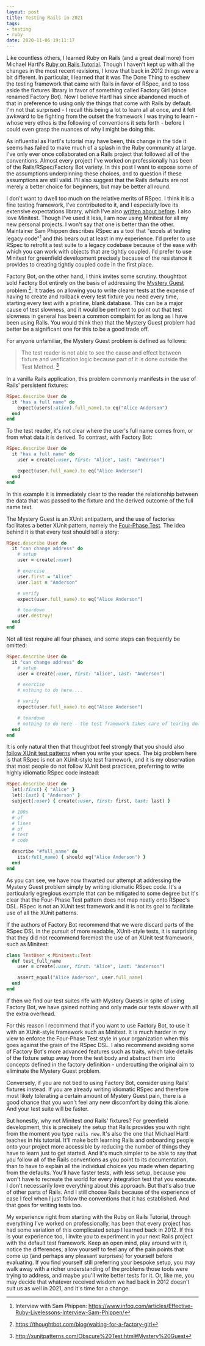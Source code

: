 ```yaml
---
layout: post
title: Testing Rails in 2021
tags:
- testing
- ruby
date: 2020-11-06 19:11:17
---
```


Like countless others, I learned Ruby on Rails (and a great deal more) from Michael Hartl's [Ruby on Rails Tutorial][]. Though I haven't kept up with all the changes in the most recent revisions, I know that back in 2012 things were a bit different. In particular, I learned that it was The Done Thing to eschew the testing framework that came with Rails in favor of RSpec, and to toss aside the fixtures library in favor of something called Factory Girl (since renamed Factory Bot). Now I believe Hartl has since abandoned much of that in preference to using only the things that come with Rails by default. I'm not that surprised - I recall this being a lot to learn all at once, and it felt awkward to be fighting from the outset the framework I was trying to learn - whose very ethos is the following of conventions it sets forth - before I could even grasp the nuances of why I might be doing this.

As influential as Hartl's tutorial may have been, this change in the tide it seems has failed to make much of a splash in the Ruby community at large. I've only ever once collaborated on a Rails project that followed all of the conventions. Almost every project I've worked on professionally has been of the Rails/RSpec/Factory Bot variety. In this post I want to expose some of the assumptions underpinning these choices, and to question if these assumptions are still valid. I'll also suggest that the Rails defaults are not merely a better choice for beginners, but may be better all round.

I don't want to dwell too much on the relative merits of RSpec. I think it is a fine testing framework, I've contributed to it, and I especially love its extensive expectations library, which I've also [written about before][]. I also love Minitest. Though I've used it less, I am now using Minitest for all my new personal projects. I won't say that one is better than the other. Maintainer Sam Phippen describes RSpec as a tool that "excels at testing legacy code"[^1] and this bears out at least in my experience. I'd prefer to use RSpec to retrofit a test suite to a legacy codebase because of the ease with which you can work with objects that are tightly coupled. I'd prefer to use Minitest for greenfield development precisely because of the resistance it provides to creating tightly coupled code in the first place.

Factory Bot, on the other hand, I think invites some scrutiny. thoughtbot sold Factory Bot entirely on the basis of addressing the [Mystery Guest][] problem [^2]. It trades on allowing you to write clearer tests at the expense of having to create and rollback every test fixture you need every time, starting every test with a pristine, blank database. This can be a major cause of test slowness, and it would be pertinent to point out that test slowness in general has been a common complaint for as long as I have been using Rails. You would think then that the Mystery Guest problem had better be a significant one for this to be a good trade off.

For anyone unfamiliar, the Mystery Guest problem is defined as follows:

> The test reader is not able to see the cause and effect between fixture and verification logic because part of it is done outside the Test Method. [^3]

In a vanilla Rails application, this problem commonly manifests in the use of Rails' persistent fixtures:

```ruby
RSpec.describe User do
  it "has a full name" do
    expect(users(:alice).full_name).to eq("Alice Anderson")
  end
end
```

To the test reader, it's not clear where the user's full name comes from, or from what data it is derived. To contrast, with Factory Bot:

```ruby
RSpec.describe User do
  it "has a full name" do
    user = create(:user, first: "Alice", last: "Anderson")

    expect(user.full_name).to eq("Alice Anderson")
  end
end
```

In this example it is immediately clear to the reader the relationship between the data that was passed to the fixture and the derived outcome of the full name text.

The Mystery Guest is an XUnit antipattern, and the use of factories facilitates a better XUnit pattern, namely the [Four-Phase Test][]. The idea behind it is that every test should tell a story:

```ruby
RSpec.describe User do
  it "can change address" do
    # setup
    user = create(:user)

    # exercise
    user.first = "Alice"
    user.last = "Anderson"

    # verify
    expect(user.full_name).to eq("Alice Anderson")

    # teardown
    user.destroy!
  end
end
```

Not all test require all four phases, and some steps can frequently be omitted:

```ruby
RSpec.describe User do
  it "can change address" do
    # setup
    user = create(:user, first: "Alice", last: "Anderson")

    # exercise
    # nothing to do here....

    # verify
    expect(user.full_name).to eq("Alice Anderson")

    # teardown
    # nothing to do here - the test framework takes care of tearing down fixtures
  end
end
```

It is only natural then that thoughtbot feel strongly that you should also [follow XUnit test patterns][] when you write your specs. The big problem here is that RSpec is not an XUnit-style test framework, and it is my observation that most people do not follow XUnit best practices, preferring to write highly idiomatic RSpec code instead:

```ruby
RSpec.describe User do
  let(:first) { "Alice" }
  let(:last) { "Anderson" }
  subject(:user) { create(:user, first: first, last: last) }

  # 100s
  # of
  # lines
  # of
  # test
  # code

  describe "#full_name" do
    its(:full_name) { should eq("Alice Anderson") }
  end
end
```

As you can see, we have now thwarted our attempt at addressing the Mystery Guest problem simply by writing idiomatic RSpec code. It's a particularly egregious example that can be mitigated to some degree but it's clear that the Four-Phase Test pattern does not map neatly onto RSpec's DSL. RSpec is not an XUnit test framework and it is not its goal to facilitate use of all the XUnit patterns.

If the authors of Factory Bot recommend that we were discard parts of the RSpec DSL in the pursuit of more readable, XUnit-style tests, it is surprising that they did not recommend foremost the use of an XUnit test framework, such as Minitest:

```ruby
class TestUser < Minitest::Test
  def test_full_name
    user = create(:user, first: "Alice", last: "Anderson")

    assert_equal("Alice Anderson", user.full_name)
  end
end
```

If then we find our test suites rife with Mystery Guests in spite of using Factory Bot, we have gained nothing and only made our tests slower with all the extra overhead.

For this reason I recommend that if you want to use Factory Bot, to use it with an XUnit-style framework such as Minitest. It is much harder in my view to enforce the Four-Phase Test style in your organization when this goes against the grain of the RSpec DSL. I also recommend avoiding some of Factory Bot's more advanced features such as traits, which take details of the fixture setup away from the test body and abstract them into concepts defined in the factory definition - undercutting the original aim to eliminate the Mystery Guest problem.

Conversely, if you are not tied to using Factory Bot, consider using Rails' fixtures instead. If you are already writing idiomatic RSpec and therefore most likely tolerating a certain amount of Mystery Guest pain, there is a good chance that you won't feel any new discomfort by doing this alone. And your test suite will be faster.

But honestly, why not Minitest *and* Rails' fixtures? For greenfield development, this is precisely the setup that Rails provides you with right from the moment you type `rails new`. It's also the one that Michael Hartl teaches in his tutorial. It'll make both learning Rails and onboarding people onto your project more accessible by reducing the number of things they have to learn just to get started. And it's much simpler to be able to say that you follow all of the Rails conventions as you point to its documentation, than to have to explain all the individual choices you made when departing from the defaults. You'll have faster tests, with less setup, because you won't have to recreate the world for every integration test that you execute. I don't necessarily love everything about this approach. But that's also true of other parts of Rails. And I still choose Rails because of the experience of ease I feel when I just follow the conventions that it has established. And that goes for writing tests too.

My experience right from starting with the Ruby on Rails Tutorial, through everything I've worked on professionally, has been that every project has had some variation of this complicated setup I learned back in 2012. If this is your experience too, I invite you to experiment in your next Rails project with the default test framework. Keep an open mind, play around with it, notice the differences, allow yourself to feel any of the pain points that come up (and perhaps any pleasant surprises) for yourself before evaluating. If you find yourself still preferring your bespoke setup, you may walk away with a richer understanding of the problems those tools were trying to address, and maybe you'll write better tests for it. Or, like me, you may decide that whatever received wisdom we had back in 2012 doesn't suit us as well in 2021, and it's time for a change.

[^1]: Interview with Sam Phippen: https://www.infoq.com/articles/Effective-Ruby-Livelessons-Interview-Sam-Phippen/
[^2]: https://thoughtbot.com/blog/waiting-for-a-factory-girl
[^3]: http://xunitpatterns.com/Obscure%20Test.html#Mystery%20Guest

[follow XUnit test patterns]: https://thoughtbot.com/blog/lets-not
[Four-Phase Test]: http://xunitpatterns.com/Four%20Phase%20Test.html
[Mystery Guest]: http://xunitpatterns.com/Obscure%20Test.html#Mystery%20Guest
[Ruby on Rails Tutorial]: https://www.railstutorial.org/
[written about before]: http://timjwade.com/2017/02/20/factories-arent-fixtures.html

